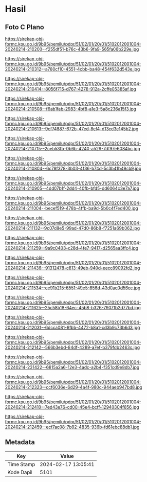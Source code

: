 # Hasil

## Foto C Plano

https://sirekap-obj-formc.kpu.go.id/9b95/pemilu/pdpr/51/02/01/20/01/5102012001004-20240214-210200--f255df51-b76c-43b6-9fa9-565fa06b229e.jpg

https://sirekap-obj-formc.kpu.go.id/9b95/pemilu/pdpr/51/02/01/20/01/5102012001004-20240214-210312--a780cf10-4551-4cbb-ba48-454f632d543e.jpg

https://sirekap-obj-formc.kpu.go.id/9b95/pemilu/pdpr/51/02/01/20/01/5102012001004-20240214-210414--8056f715-d767-4278-912a-2cffe05385af.jpg

https://sirekap-obj-formc.kpu.go.id/9b95/pemilu/pdpr/51/02/01/20/01/5102012001004-20240214-210508--f6ab1fab-2983-4bf8-a1e3-5a8c236a15f3.jpg

https://sirekap-obj-formc.kpu.go.id/9b95/pemilu/pdpr/51/02/01/20/01/5102012001004-20240214-210613--9cf74887-672b-47ed-8ef4-d13cd3c145b2.jpg

https://sirekap-obj-formc.kpu.go.id/9b95/pemilu/pdpr/51/02/01/20/01/5102012001004-20240214-210715--2ceb53fb-0b6b-4240-a529-7df97e6084bc.jpg

https://sirekap-obj-formc.kpu.go.id/9b95/pemilu/pdpr/51/02/01/20/01/5102012001004-20240214-210804--6c78f378-3b03-4f36-b74d-5c3b41b49cb9.jpg

https://sirekap-obj-formc.kpu.go.id/9b95/pemilu/pdpr/51/02/01/20/01/5102012001004-20240214-210905--4dd07b1f-2dd4-40fb-bfd5-dd6064c3e7a7.jpg

https://sirekap-obj-formc.kpu.go.id/9b95/pemilu/pdpr/51/02/01/20/01/5102012001004-20240214-211004--becef519-478b-4ffb-ba9d-5b0c4f7ed400.jpg

https://sirekap-obj-formc.kpu.go.id/9b95/pemilu/pdpr/51/02/01/20/01/5102012001004-20240214-211132--9c07d8e5-99ad-47d0-86b8-f7251a69b062.jpg

https://sirekap-obj-formc.kpu.go.id/9b95/pemilu/pdpr/51/02/01/20/01/5102012001004-20240214-211259--9a9c0403-c28d-4fe7-9417-d2565aa3ffc4.jpg

https://sirekap-obj-formc.kpu.go.id/9b95/pemilu/pdpr/51/02/01/20/01/5102012001004-20240214-211436--91312478-c813-49eb-940d-eecc89092fd2.jpg

https://sirekap-obj-formc.kpu.go.id/9b95/pemilu/pdpr/51/02/01/20/01/5102012001004-20240214-211534--ce91b215-6551-49e5-856d-43d0ac0d56cc.jpg

https://sirekap-obj-formc.kpu.go.id/9b95/pemilu/pdpr/51/02/01/20/01/5102012001004-20240214-211625--25c58b18-64ec-45b8-b326-79071b2d77bd.jpg

https://sirekap-obj-formc.kpu.go.id/9b95/pemilu/pdpr/51/02/01/20/01/5102012001004-20240214-212031--6dcca081-8fbb-4472-b8a1-cd3b9c73b6d3.jpg

https://sirekap-obj-formc.kpu.go.id/9b95/pemilu/pdpr/51/02/01/20/01/5102012001004-20240214-212142--566b3ebd-84df-4289-a7ef-b379fdb2463c.jpg

https://sirekap-obj-formc.kpu.go.id/9b95/pemilu/pdpr/51/02/01/20/01/5102012001004-20240214-231422--6815a2a6-12e3-4adc-a2b4-f351cd9e8db7.jpg

https://sirekap-obj-formc.kpu.go.id/9b95/pemilu/pdpr/51/02/01/20/01/5102012001004-20240214-212323--ccf6036e-6d29-4a4f-980c-944aeb947bd8.jpg

https://sirekap-obj-formc.kpu.go.id/9b95/pemilu/pdpr/51/02/01/20/01/5102012001004-20240214-212410--7ed43e76-cd00-45e4-bcff-12940304f856.jpg

https://sirekap-obj-formc.kpu.go.id/9b95/pemilu/pdpr/51/02/01/20/01/5102012001004-20240214-212459--ecf7ac08-7b92-4835-936b-fd61ebc88db1.jpg


## Metadata

| Key        | Value               |
| ---------- | ------------------- |
| Time Stamp | 2024-02-17 13:05:41 |
| Kode Dapil | 5101                |



